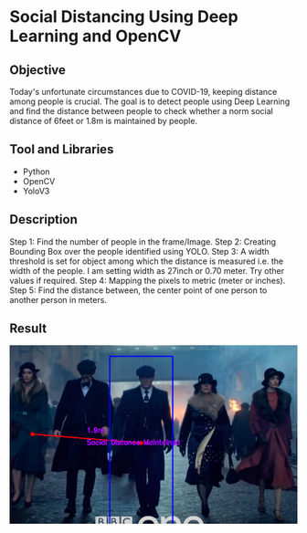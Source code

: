 # Social Distancing Using Deep Learning and OpenCV

## Objective
   Today's unfortunate circumstances due to COVID-19, keeping distance among people is crucial. 
   The goal is to detect people using Deep Learning and find the distance between people to check
   whether a norm social distance of 6feet or 1.8m is maintained by people.
   
## Tool and Libraries

* Python
* OpenCV
* YoloV3

## Description

Step 1: Find the number of people in the frame/Image.
Step 2: Creating Bounding Box over the people identified using YOLO.
Step 3: A width threshold is set for object among which the distance is measured i.e. the width of the people. I am setting width as 27inch or 0.70 meter. Try other values if required.
Step 4: Mapping the pixels to metric (meter or inches).
Step 5: Find the distance between, the center point of one person to another person in meters.

## Result

![Social Distance](Images/image_box2.png)
